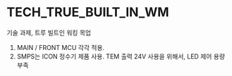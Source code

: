 # TECH_TRUE_BUILT_IN_WM
기술 과제, 트루 빌트인 워킹 목업

1. MAIN / FRONT MCU 각각 적용.
2. SMPS는 ICON 정수기 제품 사용. TEM 출력 24V 사용을 위해서, LED 제어 용량 부족

    
